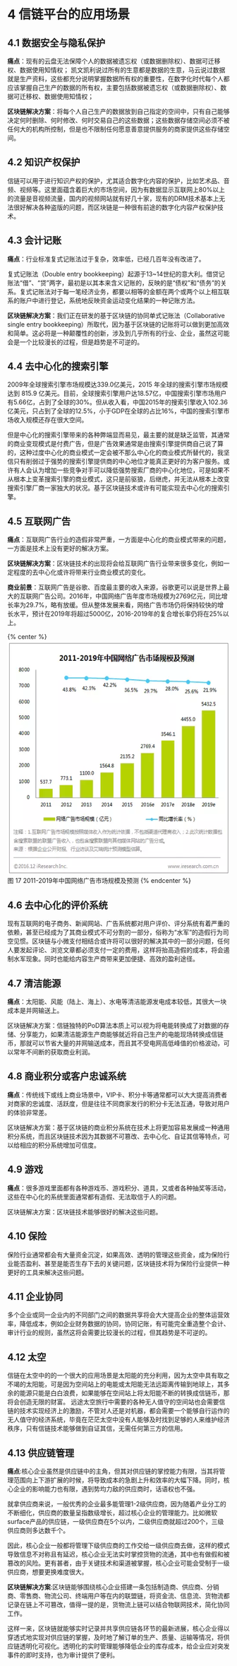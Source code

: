 # 4	信链平台的应用场景

## 4.1	数据安全与隐私保护

**痛点**：现有的云盘无法保障个人的数据被遗忘权（或数据删除权）、数据可迁移权、数据使用知情权；
凯文凯利说过所有的生意都是数据的生意，马云说过数据就是生产资料，这些都充分说明掌握数据所有权的重要性，在数字化时代每个人都应该掌握自己生产的数据的所有权，主要包括数据被遗忘权（或数据删除权）、数据可迁移权、数据使用知情权；

**区块链解决方案**：将每个人自己生产的数据放到自己指定的空间中，只有自己能够决定何时删除、何时修改、何时交易自己的这些数据；这些数据存储空间必须不被任何大的机构所控制，但是也不限制任何愿意善意提供服务的商家提供这些存储空间。

## 4.2	知识产权保护

信链可以用于进行知识产权的保护，尤其适合数字化内容的保护，比如艺术品、音频、视频等。这里面蕴含着巨大的市场空间，因为有数据显示互联网上80%以上的流量是音视频流量，国内的视频网站就有好几十家，现有的DRM技术基本上无法很好解决各种盗版的问题，而区块链是一种很有前途的数字化内容产权保护技术。

## 4.3	会计记账

**痛点**：行业标准复式记账法过于复杂，效率低，已经几百年没有改进了。

复式记账法（Double entry bookkeeping）起源于13~14世纪的意大利。借贷记账法“借”、“贷”两字，最初是以其本来含义记账的，反映的是“债权”和“债务”的关系。复式记账法对于每一笔经济业务，都要以相等的金额在两个或两个以上相互联系的账户中进行登记，系统地反映资金运动变化结果的一种记账方法。

**区块链解决方案**：我们正在研发的基于区块链的协同单式记账法（Collaborative single entry bookkeeping）所取代，因为基于区块链的记账将可以做到更加高效和简单。这必将是一种颠覆性的创新，涉及到几乎所有的行业、企业，虽然这可能会是一个比较漫长的过程，但是趋势是不可逆的。

## 4.4	去中心化的搜索引擎

2009年全球搜索引擎市场规模达339.0亿美元，2015 年全球的搜索引擎市场规模达到 815.9 亿美元。目前，全球搜索引擎用户达18.57亿，中国搜索引擎市场用户有5.66亿，占到了全球的30%。但从收入看，中国2015年的搜索引擎收入102.36亿美元，只占到了全球的12.5%，小于GDP在全球的占比16%，中国的搜索引擎市场收入规模还存在很大空间。

但是中心化的搜索引擎带来的各种弊端显而易见，最主要的就是缺乏监管，其通常的商业变现模式是付费广告，但是广告效果通常是由搜索引擎提供商自己说了算的，这种过度中心化的商业模式一定会被不那么中心化的商业模式所替代的，我坚信只有削弱过于强势的搜索引擎提供商的中心地位才能真正更好的为客户服务。或许有人会认为增加一些竞争对手可以降低强势搜索厂商的中心化地位，可是如果不从根本上变革搜索引擎的商业模式，这只是前驱狼，后继虎，并无法从根本上改变搜索引擎厂商一家独大的状况。基于区块链技术或许有可能实现去中心化的搜索引擎。

## 4.5	互联网广告

**痛点**：互联网广告行业的造假非常严重，一方面是中心化的商业模式带来的问题，一方面是技术上没有更好的解决方案。

**区块链解决方案**：区块链技术的出现将会给互联网广告行业带来很多变化，例如一定程度的去中心化或许将带来行业商业模式的变化。

**商业前景**：互联网广告是谷歌、百度最主要的收入来源，谷歌更可以说是世界上最大的互联网广告公司。2016年，中国网络广告年度市场规模为2769亿元，同比增长率为29.7%，略有放缓。但从整体发展来看，网络广告市场仍将保持较快的增长水平，预计在2019年将超过5000亿，2016-2019年的复合增长率仍将在25%以上。

{% center %}
![图 17 2011-2019年中国网络广告市场规模及预测](./imgs/img17.png)
图 17 2011-2019年中国网络广告市场规模及预测
{% endcenter %}

## 4.6	去中心化的评价系统

现有互联网的电子商务、新闻网站、广告系统都对用户评价、评分系统有着严重的依赖，甚至已经成为了其商业模式不可分割的一部分，俗称为“水军”的造假行为司空见惯。区块链与小微支付相结合或许将可以很好的解决其中的一部分问题，任何人要发起评论、浏览文章都必须支付一定的费用，这样将抬高造假的成本，将会遏制水军现象。同时也能给内容生产商带来更加便捷、高效的盈利途径。

## 4.7	清洁能源

**痛点**：太阳能、风能（陆上、海上）、水电等清洁能源发电成本较低，其很大一块成本是并网输送上。

区块链解决方案：信链独特的PoD算法本质上可以视为将电能转换成了对数据的存储、分享能力，如果清洁能源生产商能够就近将自己生产的电能现场转换成信链币，那就可以节省大量的并网输送成本，而且其不受电网高低峰值的价格波动，可以常年不间断的获取商业利润。

## 4.8	商业积分或客户忠诚系统

**痛点**：传统线下或线上商业场景中，VIP卡、积分卡等通常都可以大大提高消费者对商家的忠诚度、活跃度，但是往往不同商家发行的积分卡无法互通，导致对用户的体验非常差。

区块链解决方案：基于区块链的商业积分系统在技术上将更加容易发展成一种通用积分系统，而且区块链技术因为其数据不可篡改、去中心化、自证其信等特点，可以给相应的积分系统增加可信度。

## 4.9	游戏

**痛点**：很多游戏里面都有各种游戏币、游戏积分、道具，又或者各种抽奖等活动，这些在中心化的系统里面通常都有造假、无法取信于人的问题。

区块链解决方案：区块链技术能够很好的解决这些问题。

## 4.10	保险
保险行业通常都会有大量资金沉淀，如果高效、透明的管理这些资金，成为保险行业能否盈利、甚至是能否生存下去的关键问题，区块链技术将为保险行业提供一种更好的工具来解决这些问题。

## 4.11	企业协同
多个企业或同一企业内的不同部门之间的数据共享将会大大提高企业的整体运营效率，降低成本，例如企业财务数据的协同，协同记账，有可能完全重造整个会计、审计行业的规则，虽然这将会需要比较漫长的过程，但其趋势是不可逆的。

## 4.12	太空
信链在太空中的的一个很大的应用场景是太阳能的充分利用，因为太空中具有取之不竭的太阳能，可是因为空间站上的电能或太阳能无法远距离传输到地球上，其多余的能源只能是白白浪费，如果能够在空间站上将太阳能不断的转换成信链币，那将会创造无限的财富。 
远途太空旅行中需要的各种无人值守的空间站也会需要信链的技术实现经济上的激励，不管对人还是对机器，都会需要一个能够自行运作的无人值守的经济系统，毕竟在茫茫太空中没有人能够及时找到足够的人来维护经济秩序，只有信链技术能够做到自证其信，无需任何第三方的信用。

## 4.13	供应链管理
**痛点**:核心企业虽然是供应链中的主角，但其对供应链的掌控能力有限，当其将管理范围向上下游扩展的时候，将导致成本的急剧上升和效率的大幅下降。同时，核心企业的影响能力也有限，遇到势均力敌的供应商时，话语权也不强。

就拿供应商来说，一般优秀的企业最多能管理1-2级供应商，因为随着产业分工的不断细化，供应商的数量呈指数级增长，超过核心企业的管理能力。比如微软surface产品的供应链，一级供应商在5个以内，二级供应商就超过200个，三级供应商则多达数千个。

因此，核心企业一般都将管理下级供应商的工作交给一级供应商去做，这样的模式导致信息不对称且有延迟，核心企业无法实时掌控货物的流通，其中也有做假和被篡改的风险。更有甚者，由于关键技术和渠道被掌握，核心企业可能会受制于一级供应商，想要更换难度很大。

**区块链解决方案**:区块链能够围绕核心企业搭建一条包括制造商、供应商、分销商、零售商、物流公司、终端用户等在内的联盟链，将资金流、信息流、货物流都记录在链上不可篡改，值得一提的是，货物流上链可以结合物联网技术，简化协同工作。

这样一来，区块链就能够实时记录并共享供应链各环节的最新进展，核心企业得以穿透式地实现对供应链的掌握，及时地了解订单的生产、质量、运输等情况，将供应链透明化可视化。透明化的实时管理能够降低企业的库存成本，给企业应对突发事件的即时支持，也为审计提供了便利。


